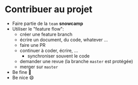 # Contribuer au projet

- Faire partie de la `team` **snowcamp**
- Utiliser le "feature flow":
  - créer une feature branch
  - écrire un document, du code, whatever ...
  - faire une PR
  - continuer à coder, écrire, ...
    - synchroniser souvent le code
  - demander une revue (la branche `master` est protégée)
  - merger sur `master`  
- Be fine :panda_face:
- Be nice :smile:

